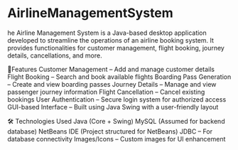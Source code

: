 # AirlineManagementSystem
he Airline Management System is a Java-based desktop application developed to streamline the operations of an airline booking system. It provides functionalities for customer management, flight booking, journey details, cancellations, and more.

🚀Features
Customer Management – Add and manage customer details
Flight Booking – Search and book available flights
Boarding Pass Generation – Create and view boarding passes
Journey Details – Manage and view passenger journey information
Flight Cancellation – Cancel existing bookings
User Authentication – Secure login system for authorized access
GUI-based Interface – Built using Java Swing with a user-friendly layout

🛠️ Technologies Used
Java (Core + Swing)
MySQL (Assumed for backend database)
NetBeans IDE (Project structured for NetBeans)
JDBC – For database connectivity
Images/Icons – Custom images for UI enhancement
